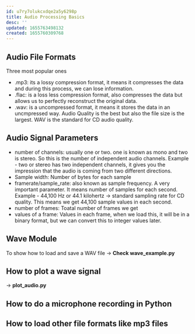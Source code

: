 ```yaml
---
id: u7ry7olukcxdqe2a5y6298p
title: Audio Processing Basics
desc: ''
updated: 1655763498132
created: 1655760309768
---
```


## Audio File Formats

Three most popular ones

- .mp3: its a lossy compression format, it means it compresses the data and during this process, we can lose information.
- .flac: is a loss less compression format, also compresses the data but allows us to perfectly reconstruct the original data.
- .wav: is a uncompressed format, it means it stores the data in an uncmpressed way. Audio Quality is the best but also the file size is the largest. WAV is the standard for CD audio quality.

## Audio Signal Parameters

- number of channels: usually one or two. one is known as mono and two is stereo. So this is the number of independent audio channels.
Example - two or stereo has two independent channels, it gives you the impression that the audio is coming from two different directions.
- Sample width: Number of bytes for each sample
- framerate/sample_rate: also known as sample frequency. A very important parameter. It means number of samples for each second.
Example - 44,100 Hz or 44.1 kilohertz -> standard sampling rate for CD quality. This means we get 44,100 sample values in each second.
- number of frames: Toatal number of frames we get
- values of a frame: Values in each frame, when we load this, it will be in a binary format, but we can convert this to integer values later.

## Wave Module

To show how to load and save a WAV file -> **Check wave_example.py**

## How to plot a wave signal

-> **plot_audio.py**

## How to do a microphone recording in Python

## How to load other file formats like mp3 files
